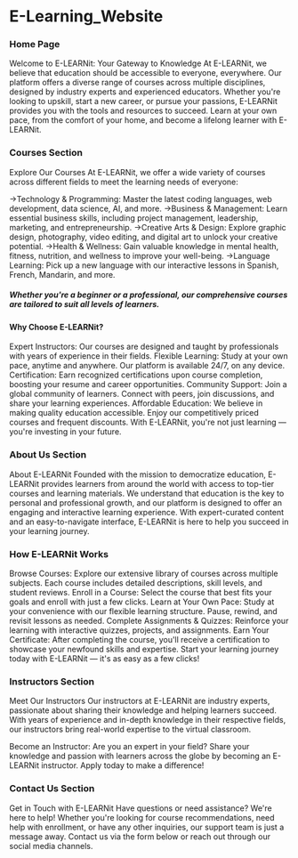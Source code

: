 # E-Learning_Website

### Home Page
Welcome to E-LEARNit: Your Gateway to Knowledge At E-LEARNit, we believe that education should be accessible to everyone, everywhere. Our platform offers a diverse range of courses across multiple disciplines, designed by industry experts and experienced educators. Whether you're looking to upskill, start a new career, or pursue your passions, E-LEARNit provides you with the tools and resources to succeed. Learn at your own pace, from the comfort of your home, and become a lifelong learner with E-LEARNit.


### Courses Section
Explore Our Courses At E-LEARNit, we offer a wide variety of courses across different fields to meet the learning needs of everyone:

->Technology & Programming: Master the latest coding languages, web development, data science, AI, and more.
->Business & Management: Learn essential business skills, including project management, leadership, marketing, and entrepreneurship.
->Creative Arts & Design: Explore graphic design, photography, video editing, and digital art to unlock your creative potential.
->Health & Wellness: Gain valuable knowledge in mental health, fitness, nutrition, and wellness to improve your well-being.
->Language Learning: Pick up a new language with our interactive lessons in Spanish, French, Mandarin, and more.
##### Whether you're a beginner or a professional, our comprehensive courses are tailored to suit all levels of learners.



#### Why Choose E-LEARNit?

Expert Instructors: Our courses are designed and taught by professionals with years of experience in their fields.
Flexible Learning: Study at your own pace, anytime and anywhere. Our platform is available 24/7, on any device.
Certification: Earn recognized certifications upon course completion, boosting your resume and career opportunities.
Community Support: Join a global community of learners. Connect with peers, join discussions, and share your learning experiences.
Affordable Education: We believe in making quality education accessible. Enjoy our competitively priced courses and frequent discounts.
With E-LEARNit, you're not just learning — you're investing in your future.

### About Us Section
About E-LEARNit Founded with the mission to democratize education, E-LEARNit provides learners from around the world with access to top-tier courses and learning materials. We understand that education is the key to personal and professional growth, and our platform is designed to offer an engaging and interactive learning experience. With expert-curated content and an easy-to-navigate interface, E-LEARNit is here to help you succeed in your learning journey.


### How E-LEARNit Works

Browse Courses: Explore our extensive library of courses across multiple subjects. Each course includes detailed descriptions, skill levels, and student reviews.
Enroll in a Course: Select the course that best fits your goals and enroll with just a few clicks.
Learn at Your Own Pace: Study at your convenience with our flexible learning structure. Pause, rewind, and revisit lessons as needed.
Complete Assignments & Quizzes: Reinforce your learning with interactive quizzes, projects, and assignments.
Earn Your Certificate: After completing the course, you'll receive a certification to showcase your newfound skills and expertise.
Start your learning journey today with E-LEARNit — it's as easy as a few clicks!


### Instructors Section
Meet Our Instructors Our instructors at E-LEARNit are industry experts, passionate about sharing their knowledge and helping learners succeed. With years of experience and in-depth knowledge in their respective fields, our instructors bring real-world expertise to the virtual classroom.

Become an Instructor: Are you an expert in your field? Share your knowledge and passion with learners across the globe by becoming an E-LEARNit instructor. Apply today to make a difference!


### Contact Us Section
Get in Touch with E-LEARNit Have questions or need assistance? We're here to help! Whether you're looking for course recommendations, need help with enrollment, or have any other inquiries, our support team is just a message away. Contact us via the form below or reach out through our social media channels.

